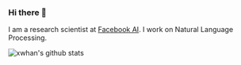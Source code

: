 ### Hi there 👋

I am a research scientist at [Facebook AI](https://ai.facebook.com/). I work on Natural Language Processing. 

![xwhan's github stats](https://github-readme-stats.vercel.app/api?username=xwhan&show_icons=true&theme=dracula)

<!--
**xwhan/xwhan** is a ✨ _special_ ✨ repository because its `README.md` (this file) appears on your GitHub profile.

Here are some ideas to get you started:

- 🔭 I’m currently working on ...
- 🌱 I’m currently learning ...
- 👯 I’m looking to collaborate on ...
- 🤔 I’m looking for help with ...
- 💬 Ask me about ...
- 📫 How to reach me: ...
- 😄 Pronouns: ...
- ⚡ Fun fact: ...
-->
